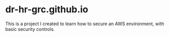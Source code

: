 # dr-hr-grc.github.io
This is a project I created to learn how to secure an AWS environment, with basic security controls.
